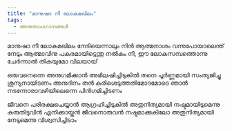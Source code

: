```yaml
---
title: "മാനുഷാ നീ ലോകമഖിലം"
tags:
  - അനുതാപഗാനങ്ങൾ
---
```


മാനുഷാ നീ ലോകമഖിലം നേടിയെന്നാലും നിൻ
ആത്മനാശം വന്നുപോയാലെന്ത്‌ നേടും
ആത്മാവിനു പകരമായിട്ടെന്തു നല്‍കും നീ, ഈ
ലോകസമ്പത്തൊന്നു ചേര്‍ന്നാല്‍ തികയുമോ വിലയായ്‌

ഒരുവനെന്നെ അനുഗമിക്കാന്‍ അഭിലഷിച്ചിടുകില്‍
തനെ പൂര്‍ണ്ണമായി സംത്യജിച്ചു ശൂന്യനായിടണം
അനുദിനം തന്‍ കുരിശെടുത്തതിമോദമോടെ
ഞാന്‍ നടന്നോരാവഴിയിലെന്നെ പിൻഗമിച്ചിടണം

ജീവനെ പരിരക്ഷചെയ്യാന്‍ ആഗ്രഹിച്ചിടുകില്‍
അതുനിത്യമായി നഷ്ടമായിടുമെന്നു കരുതിടുവിന്‍
എനിക്കായ്തന്‍ ജീവനൊരുവൻ നഷ്ടമാക്കുകിലോ
അതുനിത്യമായി നേടുമെന്നു വിശ്വസിച്ചിടാം

